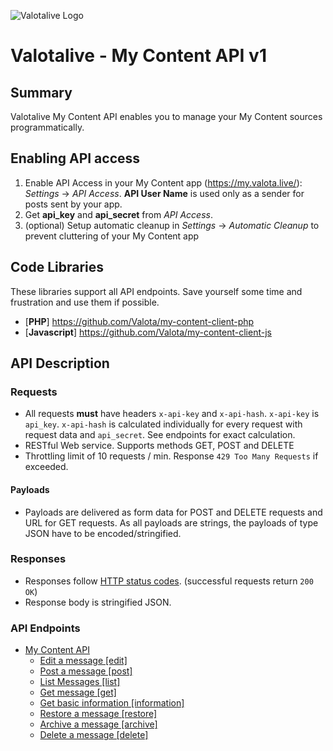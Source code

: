 ![Valotalive Logo](https://store.valotalive.com/img/valotalive_logo.png)
# Valotalive - My Content API v1



## Summary
Valotalive My Content API enables you to manage your My Content sources programmatically. 

## Enabling API access
1. Enable API Access in your My Content app (https://my.valota.live/): _Settings_ -> _API Access_. **API User Name** is used only as a sender for posts sent by your app.
1. Get **api_key** and **api_secret** from _API Access_. 
1. (optional) Setup automatic cleanup in _Settings_ -> _Automatic Cleanup_ to prevent cluttering of your My Content app



## Code Libraries

These libraries support all API endpoints. Save yourself some time and frustration and use them if possible. 


- [**PHP**] https://github.com/Valota/my-content-client-php
- [**Javascript**] https://github.com/Valota/my-content-client-js


## API Description

### Requests
- All requests __must__ have headers `x-api-key` and `x-api-hash`. `x-api-key` is `api_key`. `x-api-hash` is calculated individually for every request with request data and `api_secret`. See endpoints for exact calculation.
- RESTful Web service. Supports methods GET, POST and DELETE
- Throttling limit of 10 requests / min. Response `429 Too Many Requests` if exceeded. 

#### Payloads
- Payloads are delivered as form data for POST and DELETE requests and URL for GET requests. As all payloads are strings, the payloads of type JSON have to be encoded/stringified.  



### Responses
- Responses follow [HTTP status codes](https://en.wikipedia.org/wiki/List_of_HTTP_status_codes). (successful requests return `200 OK`) 
- Response body is stringified JSON.

### API Endpoints
- [My Content API](README.md)
  - [Edit a message [edit]](edit.md)  
  - [Post a message [post]](post.md)  
  - [List Messages [list]](list.md)  
  - [Get message [get]](get.md)  
  - [Get basic information [information]](information.md)  
  - [Restore a message [restore]](restore.md)  
  - [Archive a message [archive]](archive.md)  
  - [Delete a message [delete]](delete.md)  


